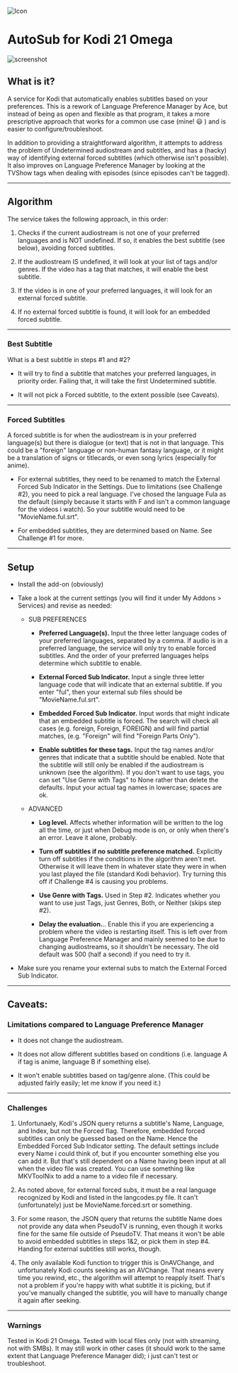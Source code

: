 ![Icon](https://github.com/fnord12/service.autosub/blob/master/resources/icon.png)

AutoSub for Kodi 21 Omega
======

![screenshot](https://github.com/fnord12/service.autosub/blob/master/resources/fanart.jpg)

## What is it?
A service for Kodi that automatically enables subtitles based on your preferences.  This is a rework of Language Preference Manager by Ace, but instead of being as open and flexible as that program, it takes a more prescriptive approach that works for a common use case (mine! :smiley: ) and is easier to configure/troubleshoot.

In addition to providing a straightforward algorithm, it attempts to address the problem of Undetermined audiostream and subtitles, and has a (hacky) way of identifying external forced subtitles (which otherwise isn't possible).  It also improves on Language Preference Manager by looking at the TVShow tags when dealing with episodes (since episodes can't be tagged).

---
## Algorithm
The service takes the following approach, in this order:

1. Checks if the current audiostream is not one of your preferred languages and is NOT undefined.  If so, it enables the best subtitle (see below), avoiding forced subtitles.

2. If the audiostream IS undefined, it will look at your list of tags and/or genres.  If the video has a tag that matches, it will enable the best subtitle.

3. If the video is in one of your preferred languages, it will look for an external forced subtitle.

4. If no external forced subtitle is found, it will look for an embedded forced subtitle.

---
### Best Subtitle
What is a best subtitle in steps #1 and #2?

* It will try to find a subtitle that matches your preferred languages, in priority order.  Failing that, it will take the first Undetermined subtitle.

* It will not pick a Forced subtitle, to the extent possible (see Caveats).

---
### Forced Subtitles
A forced subtitle is for when the audiostream is in your preferred language(s) but there is dialogue (or text) that is not in that language.  This could be a "foreign" language or non-human fantasy language, or it might be a translation of signs or titlecards, or even song lyrics (especially for anime).

* For external subtitles, they need to be renamed to match the External Forced Sub Indicator in the Settings.  Due to limitations (see Challenge #2), you need to pick a real language.  I've chosed the language Fula as the default (simply because it starts with F and isn't a common language for the videos i watch).  So your subtitle would need to be "MovieName.ful.srt".

* For embedded subtitles, they are determined based on Name.  See Challenge #1 for more.

---
## Setup

* Install the add-on (obviously)

* Take a look at the current settings (you will find it under My Addons > Services) and revise as needed:

	* SUB PREFERENCES
		* __Preferred Language(s).__  Input the three letter language codes of your preferred languages, separated by a comma.  If audio is in a preferred language, the service will only try to enable forced subtitles.  And the order of your preferred languages helps determine which subtitle to enable.

		* __External Forced Sub Indicator.__  Input a single three letter language code that will indicate that an external subtitle.  If you enter "ful", then your external sub files should be "MovieName.ful.srt".

		* __Embedded Forced Sub Indicator.__  Input words that might indicate that an embedded subtitle is forced.  The search will check all cases (e.g. foreign, Foreign, FOREIGN) and will find partial matches, (e.g. "Foreign" will find "Foreign Parts Only").

		* __Enable subtitles for these tags.__  Input the tag names and/or genres that indicate that a subtitle should be enabled.  Note that the subtitle will still only be enabled if the audiostream is unknown (see the algorithm).  If you don't want to use tags, you can set "Use Genre with Tags" to None rather than delete the defaults.  Input your actual tag names in lowercase; spaces are ok.

	* ADVANCED
		* __Log level.__  Affects whether information will be written to the log all the time, or just when Debug mode is on, or only when there's an error.  Leave it alone, probably.

		* __Turn off subtitles if no subtitle preference matched.__  Explicitly turn off subtitles if the conditions in the algorithm aren't met.  Otherwise it will leave them in whatever state they were in when you last played the file (standard Kodi behavior).  Try turning this off if Challenge #4 is causing you problems.

		* __Use Genre with Tags.__  Used in Step #2.  Indicates whether you want to use just Tags, just Genres, Both, or Neither (skips step #2).

		* __Delay the evaluation.__..  Enable this if you are experiencing a problem where the video is restarting itself.  This is left over from Language Preference Manager and mainly seemed to be due to changing audiostreams, so it shouldn't be necessary.  The old default was 500 (half a second) if you need to try it.

* Make sure you rename your external subs to match the External Forced Sub Indicator.

---
## Caveats:

### Limitations compared to Language Preference Manager

* It does not change the audiostream.

* It does not allow different subtitles based on conditions (i.e. language A if tag is anime, language B if something else).

* It won't enable subtitles based on tag/genre alone.  (This could be adjusted fairly easily; let me know if you need it.)

---
### Challenges

1. Unfortunaely, Kodi's JSON query returns a subtitle's Name, Language, and Index, but not the Forced flag.  Therefore, embedded forced subtitles can only be guessed based on the Name.  Hence the Embedded Forced Sub Indicator setting.  The default settings include every Name i could think of, but if you encounter something else you can add it.  But that's still dependent on a Name having been input at all when the video file was created.  You can use something like MKVToolNix to add a name to a video file if necessary.

2. As noted above, for external forced subs, it must be a real language recognized by Kodi and listed in the langcodes.py file.  It can't (unfortunately) just be MovieName.forced.srt or something.

3. For some reason, the JSON query that returns the subtitle Name does not provide any data when PseudoTV is running, even though it works fine for the same file outside of PseudoTV.  That means it won't be able to avoid embedded subtitles in steps 1&2, or pick them in step #4.  Handing for external subtitles still works, though. 

4. The only available Kodi function to trigger this is OnAVChange, and unfortunately Kodi counts seeking as an AVChange.  That means every time you rewind, etc., the algorithm will attempt to reapply itself.  That's not a problem if you're happy with what subtitle it is picking, but if you've manually changed the subtitle, you will have to manually change it again after seeking.

---
### Warnings

Tested in Kodi 21 Omega.  Tested with local files only (not with streaming, not with SMBs).  It may still work in other cases (it should work to the same extent that Language Preference Manager did); i just can't test or troubleshoot.

